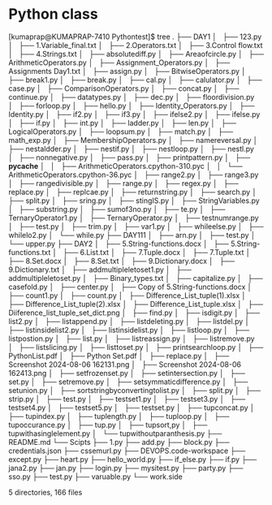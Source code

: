 # Python class
[kumaprap@KUMAPRAP-7410 Pythontest]$ tree
.
├── DAY1
│   ├── 123.py
│   ├── 1.Variable_final.txt
│   ├── 2.Operators.txt
│   ├── 3.Control flow.txt
│   ├── 4.Strings.txt
│   ├── absolutediff.py
│   ├── Areaofcircle.py
│   ├── ArithmeticOperators.py
│   ├── Assignment_Operators.py
│   ├── Assignments Day1.txt
│   ├── assign.py
│   ├── BitwiseOperators.py
│   ├── break1.py
│   ├── break.py
│   ├── cal.py
│   ├── calulator.py
│   ├── case.py
│   ├── ComparisonOperators.py
│   ├── concat.py
│   ├── continue.py
│   ├── datatypes.py
│   ├── dec.py
│   ├── floordivision.py
│   ├── forloop.py
│   ├── hello.py
│   ├── Identity_Operators.py
│   ├── Identity.py
│   ├── if2.py
│   ├── if3.py
│   ├── ifelse2.py
│   ├── ifelse.py
│   ├── if.py
│   ├── int.py
│   ├── ladder.py
│   ├── len.py
│   ├── LogicalOperators.py
│   ├── loopsum.py
│   ├── match.py
│   ├── math_exp.py
│   ├── MembershipOperators.py
│   ├── namereversal.py
│   ├── nestaldder.py
│   ├── nestif.py
│   ├── nestloop.py
│   ├── nestl.py
│   ├── nonnegative.py
│   ├── pass.py
│   ├── printpattern.py
│   ├── __pycache__
│   │   ├── ArithmeticOperators.cpython-310.pyc
│   │   └── ArithmeticOperators.cpython-36.pyc
│   ├── range2.py
│   ├── range3.py
│   ├── rangedivisible.py
│   ├── range.py
│   ├── regex.py
│   ├── replace.py
│   ├── replcae.py
│   ├── returnstring.py
│   ├── search.py
│   ├── split.py
│   ├── sring.py
│   ├── stingIS.py
│   ├── StringVariables.py
│   ├── substring.py
│   ├── sumof3no.py
│   ├── te.py
│   ├── TernaryOperator1.py
│   ├── TernaryOperator.py
│   ├── testnumrange.py
│   ├── test.py
│   ├── trim.py
│   ├── var1.py
│   ├── whileelse.py
│   ├── whilelo2.py
│   └── while.py
├── DAY111
│   ├── arn.py
│   ├── test.py
│   └── upper.py
├── DAY2
│   ├── 5.String-functions.docx
│   ├── 5.String-functions.txt
│   ├── 6.List.txt
│   ├── 7.Tuple.docx
│   ├── 7.Tuple.txt
│   ├── 8.Set.docx
│   ├── 8.Set.txt
│   ├── 9.Dictionary.docx
│   ├── 9.Dictionary.txt
│   ├── addmultipleletoset1.py
│   ├── addmultipleletoset.py
│   ├── Binary_types.txt
│   ├── capitalize.py
│   ├── casefold.py
│   ├── center.py
│   ├── Copy of 5.String-functions.docx
│   ├── count1.py
│   ├── count.py
│   ├── Difference_List_tuple(1).xlsx
│   ├── Difference_List_tuple(2).xlsx
│   ├── Difference_List_tuple.xlsx
│   ├── Diiference_list_tuple_set_dict.png
│   ├── find.py
│   ├── isdigit.py
│   ├── list2.py
│   ├── listappend.py
│   ├── listdeleting.py
│   ├── listdel.py
│   ├── listinsidelist2.py
│   ├── listinsidelist.py
│   ├── listloop.py
│   ├── listpostion.py
│   ├── list.py
│   ├── listreassign.py
│   ├── listremove.py
│   ├── listslicing.py
│   ├── listtoset.py
│   ├── printsearchloop.py
│   ├── PythonList.pdf
│   ├── Python Set.pdf
│   ├── replace.py
│   ├── Screenshot 2024-08-06 162131.png
│   ├── Screenshot 2024-08-06 162413.png
│   ├── setfrozenset.py
│   ├── setintersection.py
│   ├── set.py
│   ├── setremove.py
│   ├── setsymmaticdifference.py
│   ├── setunion.py
│   ├── sortstringbyconvertingtolist.py
│   ├── split.py
│   ├── strip.py
│   ├── test.py
│   ├── testset1.py
│   ├── testset3.py
│   ├── testset4.py
│   ├── testset5.py
│   ├── testset.py
│   ├── tupconcat.py
│   ├── tupindex.py
│   ├── tuplength.py
│   ├── tuploop.py
│   ├── tupoccurance.py
│   ├── tup.py
│   ├── tupsort,py
│   ├── tupwithasinglelement.py
│   └── tupwithoutparanthesis.py
├── README.md
└── Scipts
    ├── 1.py
    ├── add.py
    ├── block.py
    ├── credentials.json
    ├── cssemurl.py
    ├── DEVOPS.code-workspace
    ├── except.py
    ├── heart.py
    ├── hello_world.py
    ├── if_else.py
    ├── if.py
    ├── jana2.py
    ├── jan.py
    ├── login.py
    ├── mysitest.py
    ├── party.py
    ├── sso.py
    ├── test.py
    ├── varuable.py
    └── work.side

5 directories, 166 files
